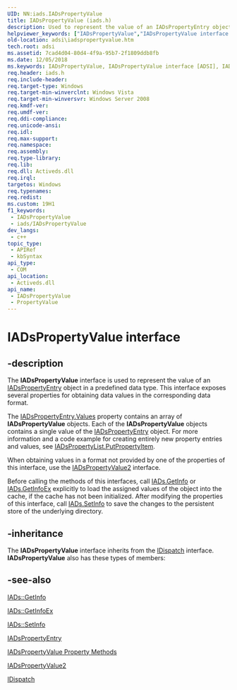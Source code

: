 ```yaml
---
UID: NN:iads.IADsPropertyValue
title: IADsPropertyValue (iads.h)
description: Used to represent the value of an IADsPropertyEntry object in a predefined data type.
helpviewer_keywords: ["IADsPropertyValue","IADsPropertyValue interface [ADSI]","IADsPropertyValue interface [ADSI]","described","PropertyValue","_ds_iadspropertyvalue","adsi.iadspropertyvalue","iads/IADsPropertyValue"]
old-location: adsi\iadspropertyvalue.htm
tech.root: adsi
ms.assetid: 7cad4d04-80d4-4f9a-95b7-2f1809ddb8fb
ms.date: 12/05/2018
ms.keywords: IADsPropertyValue, IADsPropertyValue interface [ADSI], IADsPropertyValue interface [ADSI],described, PropertyValue, _ds_iadspropertyvalue, adsi.iadspropertyvalue, iads/IADsPropertyValue
req.header: iads.h
req.include-header: 
req.target-type: Windows
req.target-min-winverclnt: Windows Vista
req.target-min-winversvr: Windows Server 2008
req.kmdf-ver: 
req.umdf-ver: 
req.ddi-compliance: 
req.unicode-ansi: 
req.idl: 
req.max-support: 
req.namespace: 
req.assembly: 
req.type-library: 
req.lib: 
req.dll: Activeds.dll
req.irql: 
targetos: Windows
req.typenames: 
req.redist: 
ms.custom: 19H1
f1_keywords:
 - IADsPropertyValue
 - iads/IADsPropertyValue
dev_langs:
 - c++
topic_type:
 - APIRef
 - kbSyntax
api_type:
 - COM
api_location:
 - Activeds.dll
api_name:
 - IADsPropertyValue
 - PropertyValue
---
```


# IADsPropertyValue interface


## -description

The <b>IADsPropertyValue</b> interface is used to represent the value of an <a href="/windows/desktop/api/iads/nn-iads-iadspropertyentry">IADsPropertyEntry</a> object in a predefined data type. This interface exposes several properties for obtaining data values in the corresponding data format.

The <a href="/windows/desktop/ADSI/iadspropertyentry-property-methods">IADsPropertyEntry.Values</a> property contains an array of <b>IADsPropertyValue</b> objects. Each of the <b>IADsPropertyValue</b> objects contains a single value of the <a href="/windows/desktop/api/iads/nn-iads-iadspropertyentry">IADsPropertyEntry</a> object. For more information and a code example for creating entirely new property entries and values, see <a href="/windows/desktop/api/iads/nf-iads-iadspropertylist-putpropertyitem">IADsPropertyList.PutPropertyItem</a>.

When obtaining values in a format not provided by one of the properties of this interface, use the  <a href="/windows/desktop/api/iads/nn-iads-iadspropertyvalue2">IADsPropertyValue2</a> interface.

Before calling the methods of this interfaces, call  <a href="/windows/desktop/api/iads/nf-iads-iads-getinfo">IADs.GetInfo</a> or  <a href="/windows/desktop/api/iads/nf-iads-iads-getinfoex">IADs.GetInfoEx</a> explicitly to load the assigned values of the object into the cache, if the cache has not been initialized. After modifying the properties of this interface, call  <a href="/windows/desktop/api/iads/nf-iads-iads-setinfo">IADs.SetInfo</a> to save the changes to the persistent store of the underlying directory.

## -inheritance

The <b xmlns:loc="http://microsoft.com/wdcml/l10n">IADsPropertyValue</b> interface inherits from the <a href="/previous-versions/windows/desktop/api/oaidl/nn-oaidl-idispatch">IDispatch</a> interface. <b>IADsPropertyValue</b> also has these types of members:

## -see-also

<a href="/windows/desktop/api/iads/nf-iads-iads-getinfo">IADs::GetInfo</a>



<a href="/windows/desktop/api/iads/nf-iads-iads-getinfoex">IADs::GetInfoEx</a>



<a href="/windows/desktop/api/iads/nf-iads-iads-setinfo">IADs::SetInfo</a>



<a href="/windows/desktop/api/iads/nn-iads-iadspropertyentry">IADsPropertyEntry</a>



<a href="/windows/desktop/ADSI/iadspropertyvalue-property-methods">IADsPropertyValue Property Methods</a>



<a href="/windows/desktop/api/iads/nn-iads-iadspropertyvalue2">IADsPropertyValue2</a>



<a href="/previous-versions/windows/desktop/api/oaidl/nn-oaidl-idispatch">IDispatch</a>
